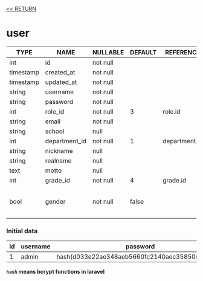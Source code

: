 [<< RETURN](.)

# user

TYPE | NAME | NULLABLE | DEFAULT | REFERENCE | COMMENT
---|---|---|---|---|---
int | id | not null | | |
timestamp | created_at | not null | | |
timestamp | updated_at | not null | | |
string | username | not null | | | UNIQUE
string | password | not null | | |
int | role_id | not null | 3 | role.id |
string | email | not null | | | UNIQUE
string | school | null | | |
int | department_id | not null | 1 | department.id |
string | nickname | null | | |
string | realname | null | | |
text | motto | null | | |
int | grade_id | not null | 4 | grade.id |
bool | gender | not null | false | | 0(false) for male, 1(true) for female

### Initial data

id | username | password | email | role_id
---|---|---|---|---
1 | admin | hash(d033e22ae348aeb5660fc2140aec35850c4da997) | admin@admin.com | 1

__`hash` means bcrypt functions in laravel__
